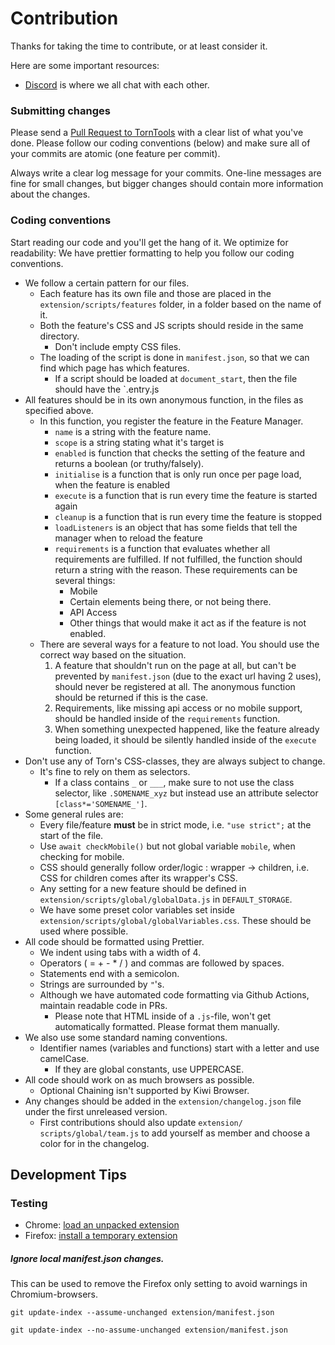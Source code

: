 # Contribution

Thanks for taking the time to contribute, or at least consider it.

Here are some important resources:

* [Discord](https://discord.com/invite/ukyK6f6) is where we all chat with each other.

### Submitting changes

Please send a [Pull Request to TornTools](https://github.com/Mephiles/torntools_extension/pull/new/master) with a clear
list of what you've done. Please follow our coding conventions (below) and make sure all of your commits are atomic (one
feature per commit).

Always write a clear log message for your commits. One-line messages are fine for small changes, but bigger changes
should contain more information about the changes.

### Coding conventions

Start reading our code and you'll get the hang of it. We optimize for readability:
We have prettier formatting to help you follow our coding conventions.

* We follow a certain pattern for our files.
    * Each feature has its own file and those are placed in the `extension/scripts/features` folder, in a folder based
      on the name of it.
    * Both the feature's CSS and JS scripts should reside in the same directory.
        * Don't include empty CSS files.
    * The loading of the script is done in `manifest.json`, so that we can find which page has which features.
        * If a script should be loaded at `document_start`, then the file should have the `.entry.js
* All features should be in its own anonymous function, in the files as specified above.
    * In this function, you register the feature in the Feature Manager.
        * `name` is a string with the feature name.
        * `scope` is a string stating what it's target is
        * `enabled` is function that checks the setting of the feature and returns a boolean (or truthy/falsely).
        * `initialise` is a function that is only run once per page load, when the feature is enabled
        * `execute` is a function that is run every time the feature is started again
        * `cleanup` is a function that is run every time the feature is stopped
        * `loadListeners` is an object that has some fields that tell the manager when to reload the feature
        * `requirements` is a function that evaluates whether all requirements are fulfilled. If not fulfilled, the
          function should return a string with the reason. These requirements can be several things:
            * Mobile
            * Certain elements being there, or not being there.
            * API Access
            * Other things that would make it act as if the feature is not enabled.
    * There are several ways for a feature to not load. You should use the correct way based on the situation.
        1. A feature that shouldn't run on the page at all, but can't be prevented by `manifest.json` (due to the exact
           url having 2 uses), should never be registered at all. The anonymous function should be returned if this is
           the case.
        2. Requirements, like missing api access or no mobile support, should be handled inside of the `requirements`
           function.
        3. When something unexpected happened, like the feature already being loaded, it should be silently handled
           inside of the `execute` function.
* Don't use any of Torn's CSS-classes, they are always subject to change.
    * It's fine to rely on them as selectors.
        * If a class contains `_` or `___`, make sure to not use the class selector, like `.SOMENAME_xyz` but instead
          use an attribute selector `[class*='SOMENAME_']`.
* Some general rules are:
    * Every file/feature **must** be in strict mode, i.e. `"use strict";` at the start of the file.
    * Use `await checkMobile()` but not global variable `mobile`, when checking for mobile.
    * CSS should generally follow order/logic : wrapper -> children, i.e. CSS for children comes after its wrapper's
      CSS.
    * Any setting for a new feature should be defined in `extension/scripts/global/globalData.js` in `DEFAULT_STORAGE`.
    * We have some preset color variables set inside `extension/scripts/global/globalVariables.css`. These should be used where possible.
* All code should be formatted using Prettier.
    * We indent using tabs with a width of 4.
    * Operators ( = + - * / ) and commas are followed by spaces.
    * Statements end with a semicolon.
    * Strings are surrounded by `"`'s.
    * Although we have automated code formatting via Github Actions, maintain readable code in PRs.
        * Please note that HTML inside of a `.js`-file, won't get automatically formatted. Please format them manually.
* We also use some standard naming conventions.
    * Identifier names (variables and functions) start with a letter and use camelCase.
        * If they are global constants, use UPPERCASE.
* All code should work on as much browsers as possible.
    * Optional Chaining isn't supported by Kiwi Browser.
* Any changes should be added in the `extension/changelog.json` file under the first unreleased version.
    * First contributions should also update `extension/ scripts/global/team.js` to add yourself as member and choose a color for in the changelog.

## Development Tips

### Testing

* Chrome: [load an unpacked extension](https://developer.chrome.com/docs/extensions/get-started/tutorial/hello-world#load-unpacked)
* Firefox: [install a temporary extension](https://extensionworkshop.com/documentation/develop/temporary-installation-in-firefox/)

##### Ignore local manifest.json changes.

This can be used to remove the Firefox only setting to avoid warnings in Chromium-browsers.

`git update-index --assume-unchanged extension/manifest.json`

`git update-index --no-assume-unchanged extension/manifest.json`

